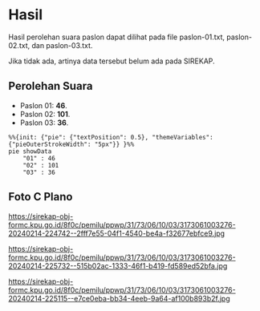 # Hasil

Hasil perolehan suara paslon dapat dilihat pada file paslon-01.txt, paslon-02.txt, dan paslon-03.txt.

Jika tidak ada, artinya data tersebut belum ada pada SIREKAP.

## Perolehan Suara

 * Paslon 01: **46**.
 * Paslon 02: **101**.
 * Paslon 03: **36**.

```mermaid
%%{init: {"pie": {"textPosition": 0.5}, "themeVariables": {"pieOuterStrokeWidth": "5px"}} }%%
pie showData
    "01" : 46
    "02" : 101
    "03" : 36
```
## Foto C Plano

https://sirekap-obj-formc.kpu.go.id/8f0c/pemilu/ppwp/31/73/06/10/03/3173061003276-20240214-224742--2fff7e55-04f1-4540-be4a-f32677ebfce9.jpg

https://sirekap-obj-formc.kpu.go.id/8f0c/pemilu/ppwp/31/73/06/10/03/3173061003276-20240214-225732--515b02ac-1333-46f1-b419-fd589ed52bfa.jpg

https://sirekap-obj-formc.kpu.go.id/8f0c/pemilu/ppwp/31/73/06/10/03/3173061003276-20240214-225115--e7ce0eba-bb34-4eeb-9a64-af100b893b2f.jpg

